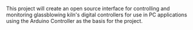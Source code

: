 This project will create an open source interface for controlling and monitoring glassblowing kiln's digital controllers for use in PC applications using the Arduino Controller as the basis for the project.